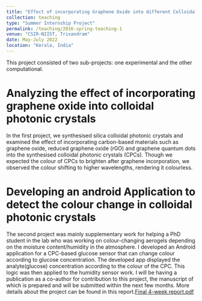 ```yaml
---
title: "Effect of incorporating Graphene Oxide into different Colloidal Photonic Crystals"
collection: teaching
type: "Summer Internship Project"
permalink: /teaching/2016-spring-teaching-1
venue: "CSIR-NIIST, Trivandram"
date: May-July 2022
location: "Kerala, India"
---
```


This project consisted of two sub-projects: one experimental and the other computational. 

Analyzing the effect of incorporating graphene oxide into colloidal photonic crystals
======
In the first project, we synthesised silica colloidal photonic crystals and examined the effect of incorporating carbon-based materials such as graphene oxide, reduced graphene oxide (rGO) and graphene quantum dots into the synthesised colloidal photonic crystals (CPCs). Though we expected the colour of CPCs to brighten after graphene incorporation, we observed the colour shifting to higher wavelengths, rendering it colourless. 

Developing an android Application to detect the colour change in colloidal photonic crystals
======
The second project was mainly supplementary work for helping a PhD student in the lab who was working on colour-changing aerogels depending on the moisture content/humidity in the atmosphere. I developed an Android application for a CPC-based glucose sensor that can change colour according to glucose concentration. The developed app displayed the analyte(glucose) concentration according to the colour of the CPC. This logic was then applied to the humidity sensor work. I will be having a publication as a co-author for contribution to this project, the manuscript of which is prepared and will be submitted within the next few months. 
More details about the project can be found in this report.[Final 4-week report.pdf](https://github.com/Adrija9/Adrija9.github.io/files/12369612/Final.4-week.report.pdf)

